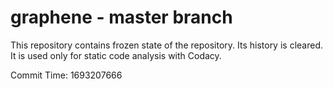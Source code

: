 # graphene - master branch

This repository contains frozen state of the repository.
Its history is cleared. It is used only for static code
analysis with Codacy.

Commit Time: 1693207666